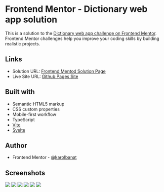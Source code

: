 # Frontend Mentor - Dictionary web app solution

This is a solution to the [Dictionary web app challenge on Frontend Mentor](https://www.frontendmentor.io/challenges/dictionary-web-app-h5wwnyuKFL). Frontend Mentor challenges help you improve your coding skills by building realistic projects.

## Links

- Solution URL: [Frontend Mentod Solution Page](https://www.frontendmentor.io/solutions/dictionary-web-app-CgyZVjGmLz)
- Live Site URL: [Github Pages Site](https://karolbanat.github.io/fem-svelte-dict-web-app/)

## Built with

- Semantic HTML5 markup
- CSS custom properties
- Mobile-first workflow
- TypeScript
- [Vite](https://vitejs.dev/)
- [Svelte](https://svelte.dev/)

## Author

- Frontend Mentor - [@karolbanat](https://www.frontendmentor.io/profile/karolbanat)

## Screenshots

![](./screenshots/mobile-light.png)
![](./screenshots/mobile-dark.png)
![](./screenshots/tablet-light.png)
![](./screenshots/tablet-dark.png)
![](./screenshots/desktop-light.png)
![](./screenshots/desktop-dark.png)
